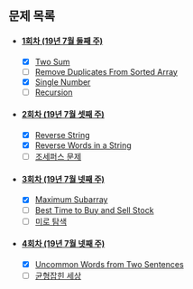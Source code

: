## 문제 목록
 - #### [1회차 (19년 7월 둘째 주)](https://github.com/luna-young/LearnAlgorithm/tree/master/문제풀이/JulyWeek2)
    - [x] [Two Sum](https://leetcode.com/problems/two-sum/description/)
    - [ ] [Remove Duplicates From Sorted Array](https://leetcode.com/problems/remove-duplicates-from-sorted-array/description/)
    - [x] [Single Number](https://leetcode.com/problems/single-number/description/)
    - [ ] [Recursion](https://www.acmicpc.net/problem/1074)

 - #### [2회차 (19년 7월 셋째 주)](https://github.com/luna-young/LearnAlgorithm/tree/master/문제풀이/JulyWeek3)
    - [x] [Reverse String](https://leetcode.com/problems/reverse-string/)
    - [x] [Reverse Words in a String](https://leetcode.com/problems/reverse-words-in-a-string/)
    - [ ] [조세퍼스 문제](https://www.acmicpc.net/problem/11866)
    
 - #### [3회차 (19년 7월 넷째 주)](https://github.com/luna-young/LearnAlgorithm/tree/master/문제풀이/JulyWeek4)
    - [x] [Maximum Subarray](https://leetcode.com/problems/maximum-subarray/description/)
    - [ ] [Best Time to Buy and Sell Stock](https://leetcode.com/problems/best-time-to-buy-and-sell-stock/description/)
    - [ ] [미로 탐색](https://www.acmicpc.net/problem/2178)
    
 - #### [4회차 (19년 7월 넷째 주)](https://github.com/luna-young/LearnAlgorithm/tree/master/문제풀이/JulyWeek5)
    - [x] [Uncommon Words from Two Sentences](https://leetcode.com/problems/uncommon-words-from-two-sentences/)
    - [ ] [균형잡힌 세상](https://www.acmicpc.net/problem/4949)
